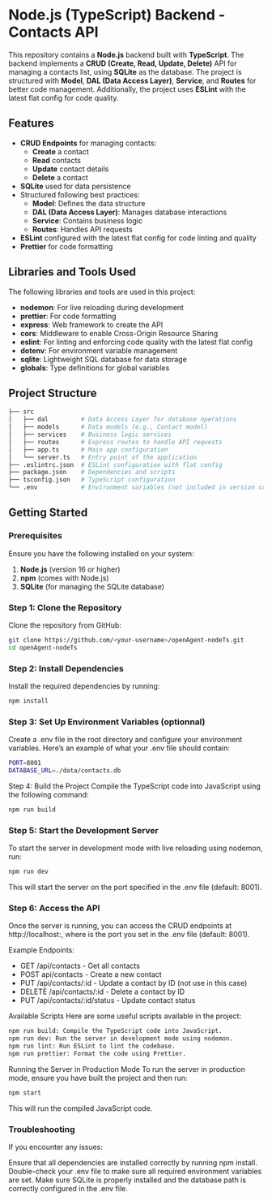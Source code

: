 # Node.js (TypeScript) Backend - Contacts API

This repository contains a **Node.js** backend built with **TypeScript**. The backend implements a **CRUD (Create, Read, Update, Delete)** API for managing a contacts list, using **SQLite** as the database. The project is structured with **Model**, **DAL (Data Access Layer)**, **Service**, and **Routes** for better code management. Additionally, the project uses **ESLint** with the latest flat config for code quality.

## Features

- **CRUD Endpoints** for managing contacts:
  - **Create** a contact
  - **Read** contacts
  - **Update** contact details
  - **Delete** a contact
- **SQLite** used for data persistence
- Structured following best practices:
  - **Model**: Defines the data structure
  - **DAL (Data Access Layer)**: Manages database interactions
  - **Service**: Contains business logic
  - **Routes**: Handles API requests
- **ESLint** configured with the latest flat config for code linting and quality
- **Prettier** for code formatting

## Libraries and Tools Used

The following libraries and tools are used in this project:

- **nodemon**: For live reloading during development
- **prettier**: For code formatting
- **express**: Web framework to create the API
- **cors**: Middleware to enable Cross-Origin Resource Sharing
- **eslint**: For linting and enforcing code quality with the latest flat config
- **dotenv**: For environment variable management
- **sqlite**: Lightweight SQL database for data storage
- **globals**: Type definitions for global variables

## Project Structure

```bash
├── src
│   ├── dal         # Data Access Layer for database operations
│   ├── models      # Data models (e.g., Contact model)
│   ├── services    # Business logic services
│   ├── routes      # Express routes to handle API requests
│   ├── app.ts      # Main app configuration
│   └── server.ts   # Entry point of the application
├── .eslintrc.json  # ESLint configuration with flat config
├── package.json    # Dependencies and scripts
├── tsconfig.json   # TypeScript configuration
└── .env            # Environment variables (not included in version control)
```

## Getting Started

### Prerequisites

Ensure you have the following installed on your system:

1. **Node.js** (version 16 or higher)
2. **npm** (comes with Node.js)
3. **SQLite** (for managing the SQLite database)

### Step 1: Clone the Repository

Clone the repository from GitHub:

```bash
git clone https://github.com/<your-username>/openAgent-nodeTs.git
cd openAgent-nodeTs
```
### Step 2: Install Dependencies

Install the required dependencies by running:

```bash
npm install
```

###  Step 3: Set Up Environment Variables (optionnal)
Create a .env file in the root directory and configure your environment variables. Here’s an example of what your .env file should contain:

```bash
PORT=8001
DATABASE_URL=./data/contacts.db
```

Step 4: Build the Project
Compile the TypeScript code into JavaScript using the following command:

```bash
npm run build
```
### Step 5: Start the Development Server
To start the server in development mode with live reloading using nodemon, run:

```bash
npm run dev
```
This will start the server on the port specified in the .env file (default: 8001).

### Step 6: Access the API
Once the server is running, you can access the CRUD endpoints at http://localhost:<PORT>, where <PORT> is the port you set in the .env file (default: 8001).

Example Endpoints:
- GET /api/contacts - Get all contacts
- POST api/contacts - Create a new contact
- PUT /api/contacts/:id - Update a contact by ID (not use in this case)
- DELETE /api/contacts/:id - Delete a contact by ID
- PUT /api/contacts/:id/status - Update contact status
  
Available Scripts
Here are some useful scripts available in the project:

```bash
npm run build: Compile the TypeScript code into JavaScript.
npm run dev: Run the server in development mode using nodemon.
npm run lint: Run ESLint to lint the codebase.
npm run prettier: Format the code using Prettier.
```
Running the Server in Production Mode
To run the server in production mode, ensure you have built the project and then run:


```bash
npm start
```
This will run the compiled JavaScript code.

### Troubleshooting
If you encounter any issues:

Ensure that all dependencies are installed correctly by running npm install.
Double-check your .env file to make sure all required environment variables are set.
Make sure SQLite is properly installed and the database path is correctly configured in the .env file.
